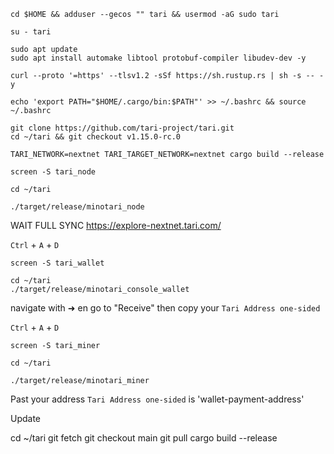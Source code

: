 ```shell
cd $HOME && adduser --gecos "" tari && usermod -aG sudo tari
```

```shell
su - tari
```

```shell
sudo apt update
sudo apt install automake libtool protobuf-compiler libudev-dev -y
```

```shell
curl --proto '=https' --tlsv1.2 -sSf https://sh.rustup.rs | sh -s -- -y
```

```shell
echo 'export PATH="$HOME/.cargo/bin:$PATH"' >> ~/.bashrc && source ~/.bashrc
```

```shell
git clone https://github.com/tari-project/tari.git
cd ~/tari && git checkout v1.15.0-rc.0
```

```shell
TARI_NETWORK=nextnet TARI_TARGET_NETWORK=nextnet cargo build --release
```

```shell
screen -S tari_node
```

```shell
cd ~/tari
```

```shell
./target/release/minotari_node
```

WAIT FULL SYNC https://explore-nextnet.tari.com/

`Ctrl` + `A` + `D`

```shell
screen -S tari_wallet
```

```shell
cd ~/tari
./target/release/minotari_console_wallet
```

navigate with ➜ en go to "Receive" then copy your `Tari Address one-sided`

`Ctrl` + `A` + `D`

```shell
screen -S tari_miner
```

```shell
cd ~/tari
```

```shell
./target/release/minotari_miner
```
Past your address `Tari Address one-sided` is 'wallet-payment-address'

Update

cd ~/tari
git fetch
git checkout main
git pull
cargo build --release
